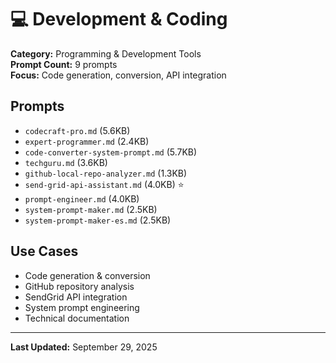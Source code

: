 # 💻 Development & Coding

**Category:** Programming & Development Tools  
**Prompt Count:** 9 prompts  
**Focus:** Code generation, conversion, API integration

## Prompts

- `codecraft-pro.md` (5.6KB)
- `expert-programmer.md` (2.4KB)
- `code-converter-system-prompt.md` (5.7KB)
- `techguru.md` (3.6KB)
- `github-local-repo-analyzer.md` (1.3KB)
- `send-grid-api-assistant.md` (4.0KB) ⭐
- `prompt-engineer.md` (4.0KB)
- `system-prompt-maker.md` (2.5KB)
- `system-prompt-maker-es.md` (2.5KB)

## Use Cases

- Code generation & conversion
- GitHub repository analysis
- SendGrid API integration
- System prompt engineering
- Technical documentation

---

**Last Updated:** September 29, 2025
